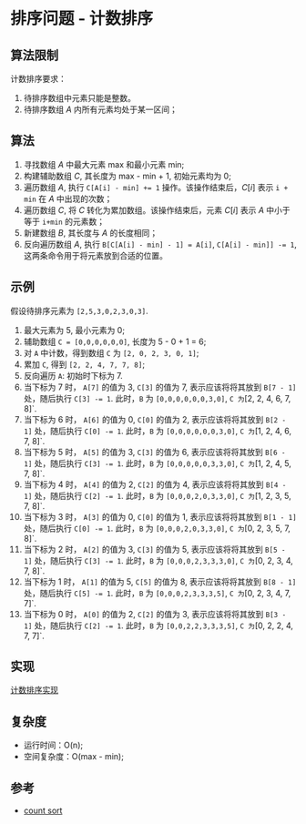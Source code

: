 # 排序问题 - 计数排序

## 算法限制

计数排序要求：

1. 待排序数组中元素只能是整数。
2. 待排序数组 $A$ 内所有元素均处于某一区间；

## 算法

1. 寻找数组 $A$ 中最大元素 max 和最小元素 min;
2. 构建辅助数组 $C$, 其长度为 max - min + 1, 初始元素均为 0;
3. 遍历数组 $A$, 执行 `C[A[i] - min] += 1` 操作。该操作结束后，$C[i]$ 表示 `i + min` 在 $A$ 中出现的次数；
4. 遍历数组 $C$, 将 $C$ 转化为累加数组。该操作结束后，元素 $C[i]$ 表示 $A$ 中小于等于 `i+min` 的元素数；
5. 新建数组 $B$, 其长度与 $A$ 的长度相同；
6. 反向遍历数组 $A$, 执行 `B[C[A[i] - min] - 1] = A[i]`, `C[A[i] - min]] -= 1`, 这两条命令用于将元素放到合适的位置。

## 示例

假设待排序元素为 `[2,5,3,0,2,3,0,3]`.

1. 最大元素为 5, 最小元素为 0;
2. 辅助数组 `C = [0,0,0,0,0,0]`, 长度为 5 - 0 + 1 = 6;
3. 对 `A` 中计数，得到数组 `C` 为 `[2, 0, 2, 3, 0, 1]`;
4. 累加 `C`, 得到 `[2, 2, 4, 7, 7, 8]`;
5. 反向遍历 `A`: 初始时下标为 7.
6. 当下标为 7 时， `A[7]` 的值为 3, `C[3]` 的值为 7, 表示应该将将其放到 `B[7 - 1]` 处，随后执行 `C[3] -= 1`. 此时，`B` 为 `[0,0,0,0,0,0,3,0]`, `C 为`[2, 2, 4, 6, 7, 8]`.
7. 当下标为 6 时， `A[6]` 的值为 0, `C[0]` 的值为 2, 表示应该将将其放到 `B[2 - 1]` 处，随后执行 `C[0] -= 1`. 此时，`B` 为 `[0,0,0,0,0,0,3,0]`, `C 为`[1, 2, 4, 6, 7, 8]`.
8. 当下标为 5 时， `A[5]` 的值为 3, `C[3]` 的值为 6, 表示应该将将其放到 `B[6 - 1]` 处，随后执行 `C[3] -= 1`. 此时，`B` 为 `[0,0,0,0,0,3,3,0]`, `C 为`[1, 2, 4, 5, 7, 8]`.
9. 当下标为 4 时， `A[4]` 的值为 2, `C[2]` 的值为 4, 表示应该将将其放到 `B[4 - 1]` 处，随后执行 `C[2] -= 1`. 此时，`B` 为 `[0,0,0,2,0,3,3,0]`, `C 为`[1, 2, 3, 5, 7, 8]`.
10. 当下标为 3 时， `A[3]` 的值为 0, `C[0]` 的值为 1, 表示应该将将其放到 `B[1 - 1]` 处，随后执行 `C[0] -= 1`. 此时，`B` 为 `[0,0,0,2,0,3,3,0]`, `C 为`[0, 2, 3, 5, 7, 8]`.
11. 当下标为 2 时， `A[2]` 的值为 3, `C[3]` 的值为 5, 表示应该将将其放到 `B[5 - 1]` 处，随后执行 `C[3] -= 1`. 此时，`B` 为 `[0,0,0,2,3,3,3,0]`, `C 为`[0, 2, 3, 4, 7, 8]`.
12. 当下标为 1 时， `A[1]` 的值为 5, `C[5]` 的值为 8, 表示应该将将其放到 `B[8 - 1]` 处，随后执行 `C[5] -= 1`. 此时，`B` 为 `[0,0,0,2,3,3,3,5]`, `C 为`[0, 2, 3, 4, 7, 7]`.
13. 当下标为 0 时， `A[0]` 的值为 2, `C[2]` 的值为 3, 表示应该将将其放到 `B[3 - 1]` 处，随后执行 `C[2] -= 1`. 此时，`B` 为 `[0,0,2,2,3,3,3,5]`, `C 为`[0, 2, 2, 4, 7, 7]`.

## 实现

[计数排序实现](./mod.rs)

## 复杂度

- 运行时间：O(n);
- 空间复杂度：O(max - min);

## 参考

- [count sort](https://en.wikipedia.org/wiki/Counting_sort)
